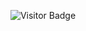 <div align="center">

![Visitor Badge](https://visitor-badge.laobi.icu/badge?page_id=bluntswordman.bluntswordman)

</div>
